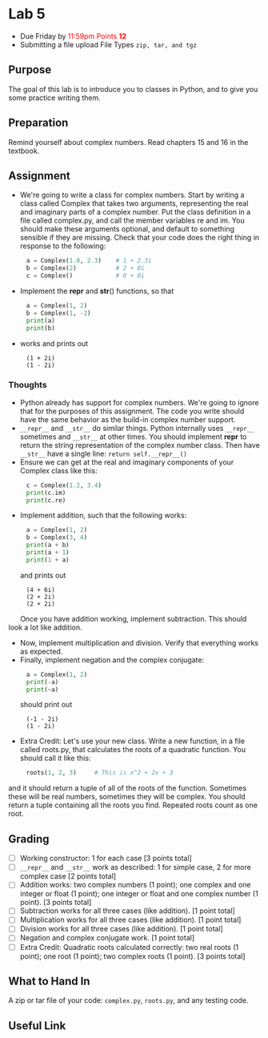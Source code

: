 # Lab 5
* Due Friday by <span style="color: red">11:59pm</red> Points <b> 12 </b>
* Submitting a file upload File Types `zip, tar, and tgz`

## Purpose
The goal of this lab is to introduce you to classes in Python, and to give you some practice writing them.

## Preparation
Remind yourself about complex numbers. Read chapters 15 and 16 in the textbook.

## Assignment
* We're going to write a class for complex numbers. Start by writing a class called Complex that takes two arguments, representing the real and imaginary parts of a complex number. Put the class definition in a file called complex.py, and call the member variables re and im. You should make these arguments optional, and default to something sensible if they are missing. Check that your code does the right thing in response to the following:
```python
     a = Complex(1.0, 2.3)    # 1 + 2.3i
     b = Complex(2)           # 2 + 0i
     c = Complex()            # 0 + 0i
```
* Implement the __repr__ and __str__() functions, so that
```python
     a = Complex(1, 2)
     b = Complex(1, -2)
     print(a)
     print(b)
```
* works and prints out
```
     (1 + 2i)
     (1 - 2i)
```
### Thoughts
* Python already has support for complex numbers.  We're going to ignore that for the purposes of this assignment.  The code you write should have the same behavior as the build-in complex number support.
* `__repr__` and `__str__` do similar things.  Python internally uses `__repr__` sometimes and `__str__` at other times.  You should implement __repr__ to return the string representation of the complex number class.  Then have `__str__` have a single line: `return self.__repr__()`
* Ensure we can get at the real and imaginary components of your Complex class like this:
```python
     c = Complex(1.2, 3.4)
     print(c.im)
     print(c.re)
```
* Implement addition, such that the following works:
```python
     a = Complex(1, 2)
     b = Complex(3, 4)
     print(a + b)
     print(a + 1)
     print(1 + a)
```
&nbsp; &nbsp; &nbsp;  and prints out
```
     (4 + 6i)
     (2 + 2i)
     (2 + 2i)
```
&nbsp; &nbsp; &nbsp; Once you have addition working, implement subtraction. This should look a lot like addition.
* Now, implement multiplication and division. Verify that everything works as expected.
* Finally, implement negation and the complex conjugate:
```python
     a = Complex(1, 2)
     print(-a)
     print(~a)
```
&nbsp; &nbsp; &nbsp; should print out
```
     (-1 - 2i)
     (1 - 2i)
```
* Extra Credit: Let's use your new class. Write a new function, in a file called roots.py, that calculates the roots of a quadratic function. You should call it like this:
```python
     roots(1, 2, 3)     # This is x^2 + 2x + 3
```
and it should return a tuple of all of the roots of the function. Sometimes these will be real numbers, sometimes they will be complex.  You should return a tuple containing all the roots you find.  Repeated roots count as one root.
## Grading
- [ ] Working constructor: 1 for each case [3 points total]
- [ ] `__repr__` and `__str__` work as described: 1 for simple case, 2 for more complex case [2 points total]
- [ ] Addition works: two complex numbers (1 point); one complex and one integer or float (1 point); one integer or float and one complex number (1 point).  [3 points total]
- [ ] Subtraction works for all three cases (like addition).  [1 point total]
- [ ] Multiplication works for all three cases (like addition).  [1 point total]
- [ ] Division works for all three cases (like addition).  [1 point total]
- [ ] Negation and complex conjugate work.  [1 point total]
- [ ] Extra Credit: Quadratic roots calculated correctly: two real roots (1 point); one root (1 point); two complex roots (1 point).  [3 points total]
## What to Hand In
A zip or tar file of your code: `complex.py`, `roots.py`, and any testing code.
## Useful Link

